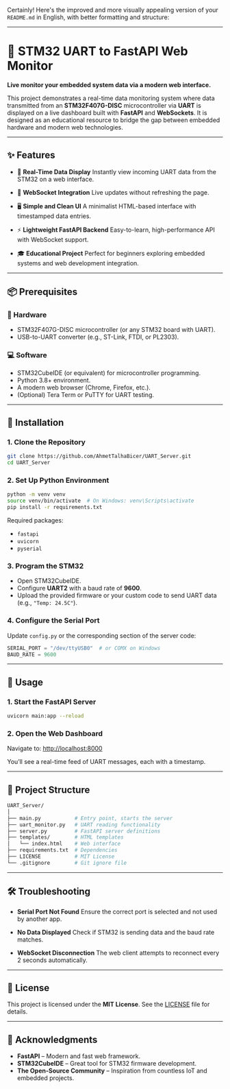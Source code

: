 Certainly! Here's the improved and more visually appealing version of your `README.md` in English, with better formatting and structure:

---

# 📡 STM32 UART to FastAPI Web Monitor

**Live monitor your embedded system data via a modern web interface.**

This project demonstrates a real-time data monitoring system where data transmitted from an **STM32F407G-DISC** microcontroller via **UART** is displayed on a live dashboard built with **FastAPI** and **WebSockets**. It is designed as an educational resource to bridge the gap between embedded hardware and modern web technologies.

---

## ✨ Features

- 🔄 **Real-Time Data Display**
  Instantly view incoming UART data from the STM32 on a web interface.

- 🔌 **WebSocket Integration**
  Live updates without refreshing the page.

- 🖥️ **Simple and Clean UI**
  A minimalist HTML-based interface with timestamped data entries.

- ⚡ **Lightweight FastAPI Backend**
  Easy-to-learn, high-performance API with WebSocket support.

- 🎓 **Educational Project**
  Perfect for beginners exploring embedded systems and web development integration.

---

## 📦 Prerequisites

### 🔧 Hardware

- STM32F407G-DISC microcontroller (or any STM32 board with UART).
- USB-to-UART converter (e.g., ST-Link, FTDI, or PL2303).

### 💻 Software

- STM32CubeIDE (or equivalent) for microcontroller programming.
- Python 3.8+ environment.
- A modern web browser (Chrome, Firefox, etc.).
- (Optional) Tera Term or PuTTY for UART testing.

---

## 🚀 Installation

### 1. Clone the Repository

```bash
git clone https://github.com/AhmetTalhaBicer/UART_Server.git
cd UART_Server
```

### 2. Set Up Python Environment

```bash
python -m venv venv
source venv/bin/activate  # On Windows: venv\Scripts\activate
pip install -r requirements.txt
```

Required packages:

- `fastapi`
- `uvicorn`
- `pyserial`

### 3. Program the STM32

- Open STM32CubeIDE.
- Configure **UART2** with a baud rate of **9600**.
- Upload the provided firmware or your custom code to send UART data (e.g., `"Temp: 24.5C"`).

### 4. Configure the Serial Port

Update `config.py` or the corresponding section of the server code:

```python
SERIAL_PORT = "/dev/ttyUSB0"  # or COMX on Windows
BAUD_RATE = 9600
```

---

## 🧪 Usage

### 1. Start the FastAPI Server

```bash
uvicorn main:app --reload
```

### 2. Open the Web Dashboard

Navigate to: [http://localhost:8000](http://localhost:8000)

You’ll see a real-time feed of UART messages, each with a timestamp.

---

## 📁 Project Structure

```bash
UART_Server/
│
├── main.py           # Entry point, starts the server
├── uart_monitor.py   # UART reading functionality
├── server.py         # FastAPI server definitions
├── templates/        # HTML templates
│   └── index.html    # Web interface
├── requirements.txt  # Dependencies
├── LICENSE           # MIT License
└── .gitignore        # Git ignore file
```

---

## 🛠️ Troubleshooting

- **Serial Port Not Found**
  Ensure the correct port is selected and not used by another app.

- **No Data Displayed**
  Check if STM32 is sending data and the baud rate matches.

- **WebSocket Disconnection**
  The web client attempts to reconnect every 2 seconds automatically.

---

## 📜 License

This project is licensed under the **MIT License**. See the [LICENSE](./LICENSE) file for details.

---

## 🙏 Acknowledgments

- **FastAPI** – Modern and fast web framework.
- **STM32CubeIDE** – Great tool for STM32 firmware development.
- **The Open-Source Community** – Inspiration from countless IoT and embedded projects.
